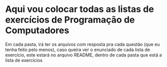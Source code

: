 # Aqui vou colocar todas as listas de exercícios de Programação de Computadores

Em cada pasta, irá ter os arquivos com resposta pra cada questão (que eu tenha feito pelo menos), caso queira ver o enunciado de cada lista de exercício, este estará no arquivo README, dentro de cada pasta que está a lista de exercícios
